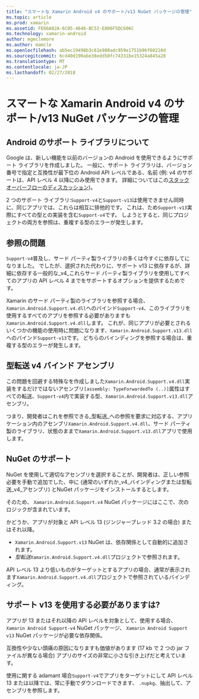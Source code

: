 ```yaml
---
title: "スマートな Xamarin Android v4 のサポート/v13 NuGet パッケージの管理"
ms.topic: article
ms.prod: xamarin
ms.assetid: FE66A82A-6C05-4646-BC52-E806F5DC606C
ms.technology: xamarin-android
author: mgmclemore
ms.author: mamcle
ms.openlocfilehash: ab5ec19498b3c61e988adc959e1751b96f60210d
ms.sourcegitcommit: 6cd40d190abe38edd50fc74331be15324a845a28
ms.translationtype: MT
ms.contentlocale: ja-JP
ms.lasthandoff: 02/27/2018
---
```

# <a name="smarter-xamarin-android-support-v4--v13-nuget-packages"></a>スマートな Xamarin Android v4 のサポート/v13 NuGet パッケージの管理

## <a name="about-the-android-support-libraries"></a>Android のサポート ライブラリについて

Google は、新しい機能を以前のバージョンの Android を使用できるようにサポート ライブラリを作成しました。 一般に、サポート ライブラリは、バージョン番号で指定と互換性が最下位の Android API レベルである、名前 (例: v4 のサポートは、API レベル 4 以降にのみ使用できます。 詳細についてはこの[スタック オーバーフローのディスカッション](http://stackoverflow.com/questions/9926403/android-support-package-compatibility-library-use-v4-or-v13))。 

2 つのサポート ライブラリ:`Support-v4`と`Support-v13`は使用できません同時に、同じアプリでは、これらは相互に排他的です。 これは、ため`Support-v13`実際にすべての型との実装を含む`Support-v4`です。 しようとすると、同じプロジェクトの両方を参照は、重複する型のエラーが発生します。

## <a name="problems-with-referencing"></a>参照の問題

`Support-v4`普及し、サード パーティ製ライブラリの多くは今すぐに依存してになりました。 でしたが、選択された代わりに、サポート v13 に依存するが、詳細に依存する一般的な_v4_これらサード パーティ製ライブラリを使用してすべてのアプリの API レベル 4 までをサポートするオプションを提供するためです。

Xamarin のサード パーティ製のライブラリを参照する場合、`Xamarin.Android.Support.v4.dll`へのバインド`Support-v4`、このライブラリを使用するすべてのアプリを参照する必要がありますも`Xamarin.Android.Support.v4.dll`します。 これが、同じアプリが必要とされるいくつかの機能の使用時に問題になります、`Xamarin.Android.Support.v13.dll`へのバインド`Support-v13`です。 どちらのバインディングを参照する場合は、重複する型のエラーが発生します。

## <a name="type-forwarded-v4-binding-assembly"></a>型転送 v4 バインド アセンブリ

この問題を回避する特殊なを作成しました`Xamarin.Android.Support.v4.dll`実装をするだけではないアセンブリ`[assembly: TypeForwardedTo (..)]`属性はすべての転送、`Support-v4`内で実装する型、`Xamarin.Android.Support.v13.dll`アセンブリ。

つまり、開発者はこれを参照できる_型転送_への参照を要求に対応する、アプリケーション内のアセンブリ`Xamarin.Android.Support.v4.dll`、サード パーティ製のライブラリ、状態のままで`Xamarin.Android.Support.v13.dll`アプリで使用します。

## <a name="nuget-assistance"></a>NuGet のサポート

NuGet を使用して適切なアセンブリを選択することが、開発者は、正しい参照必要を手動で追加でした、中に (通常のいずれか_v4_バインディングまたは型転送_v4_アセンブリ) とNuGet パッケージをインストールするとします。

そのため、 `Xamarin.Android.Support.v4` NuGet パッケージにはここで、次のロジックが含まれています。

かどうか、アプリが対象と API レベル 13 (ジンジャーブレッド 3.2 の場合) またはそれ以降。

*   `Xamarin.Android.Support.v13` NuGet は、依存関係として自動的に追加されます。
*   _型転送_`Xamarin.Android.Support.v4.dll`プロジェクトで参照されます。

API レベル 13 より低いものがターゲットとするアプリの場合、通常が表示されます`Xamarin.Android.Support.v4.dll`プロジェクトで参照されているバインディング。

## <a name="do-i-have-to-use-support-v13"></a>サポート v13 を使用する必要がありますは?

アプリが 13 またはそれ以降の API レベルを対象として、使用する場合、 `Xamarin Android Support-v4` NuGet パッケージ、 `Xamarin Android Support v13` NuGet パッケージが必要な依存関係。

互換性や少ない頭痛の原因になりますも価値があります (17 kb で 2 つの jar ファイルが異なる場合) アプリのサイズの非常に小さな引き上げだと考えています。

使用に関する adamant 場合`Support-v4`でアプリをターゲットにして API レベル 13 または以降では、常に手動でダウンロードできます、 `.nupkg`、抽出して、アセンブリを参照します。
